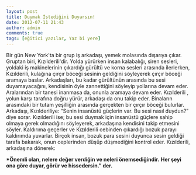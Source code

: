 ```yaml
---
layout: post
title: Duymak İstediğini Duyarsın!
date: 2012-07-11 21:43
author: admin
comments: true
tags: [eğitici yazılar, Yaz bi yere]
---
```

Bir gün New York'ta bir grup iş arkadaşı, yemek molasında dışarıya çıkar. Gruptan biri, Kızılderili'dir. Yolda yürürken insan kalabalığı, siren sesleri, yoldaki iş makinelerinin çıkardığı gürültü ve korna sesleri arasında ilerlerken, Kızılderili, kulağına çırçır böceği sesinin geldiğini söyleyerek çırçır böceği aramaya baslar. Arkadaşları, bu kadar gürültünün arasında bu sesi duyamayacağını, kendisinin öyle zannettiğini söyleyip yollarına devam eder. Aralarından bir tanesi inanmasa da, onunla aramaya devam eder. Kızılderili , yolun karşı tarafına doğru yürür, arkadaşı da onu takip eder. Binaların arasındaki bir tutam yeşilliğin arasında gerçekten bir çırçır böceği bulurlar. Arkadaşı, Kızılderiliye: “Senin insanüstü güçlerin var. Bu sesi nasıl duydun?” diye sorar. Kızılderili ise; bu sesi duymak için insanüstü güçlere sahip olmaya gerek olmadığını söyleyerek, arkadaşına kendisini takip etmesini söyler. Kaldırıma geçerler ve Kızılderili cebinden çıkardığı bozuk parayı kaldırımda yuvarlar. Birçok insan, bozuk para sesini duyunca sesin geldiği tarafa bakarak, onun ceplerinden düşüp düşmediğini kontrol eder. Kızılderili, arkadaşına dönerek:

<strong>*Önemli olan, nelere değer verdiğin ve neleri önemsediğindir.</strong>
<strong>Her şeyi ona göre duyar, görür ve hissedersin.” der.</strong>
